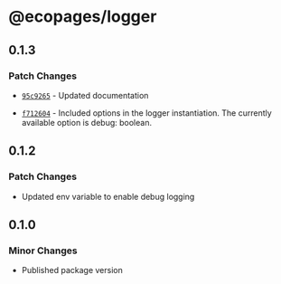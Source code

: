 # @ecopages/logger

## 0.1.3

### Patch Changes

- [`95c9265`](https://github.com/ecopages/logger/commit/95c9265590c2a977fd87c8a355037d974867aa59) - Updated documentation

- [`f712604`](https://github.com/ecopages/logger/commit/f712604cefed881dd0d7e1f20dddaa7620bb60de) - Included options in the logger instantiation. The currently available option is debug: boolean.

## 0.1.2

### Patch Changes

- Updated env variable to enable debug logging

## 0.1.0

### Minor Changes

- Published package version
